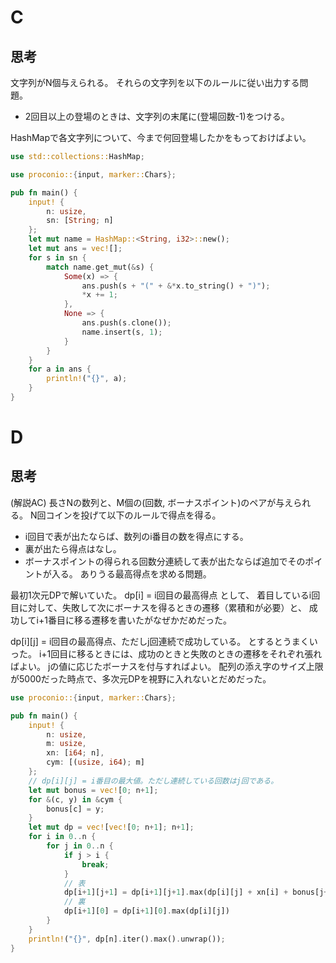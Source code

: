 # C
## 思考
文字列がN個与えられる。
それらの文字列を以下のルールに従い出力する問題。
- 2回目以上の登場のときは、文字列の末尾に(登場回数-1)をつける。

HashMapで各文字列について、今まで何回登場したかをもっておけばよい。
```rust
use std::collections::HashMap;

use proconio::{input, marker::Chars};

pub fn main() {
    input! {
        n: usize,
        sn: [String; n]
    };
    let mut name = HashMap::<String, i32>::new();
    let mut ans = vec![];
    for s in sn {
        match name.get_mut(&s) {
            Some(x) => {
                ans.push(s + "(" + &*x.to_string() + ")");
                *x += 1;
            },
            None => {
                ans.push(s.clone());
                name.insert(s, 1);
            }
        }
    }
    for a in ans {
        println!("{}", a);
    }    
}
```

# D
## 思考
(解説AC)
長さNの数列と、M個の(回数, ボーナスポイント)のペアが与えられる。
N回コインを投げて以下のルールで得点を得る。
- i回目で表が出たならば、数列のi番目の数を得点にする。
- 裏が出たら得点はなし。
- ボーナスポイントの得られる回数分連続して表が出たならば追加でそのポイントが入る。
ありうる最高得点を求める問題。

最初1次元DPで解いていた。
dp[i] = i回目の最高得点 として、
着目しているi回目に対して、失敗して次にボーナスを得るときの遷移（累積和が必要）と、
成功してi+1番目に移る遷移を書いたがなぜかだめだった。

dp[i][j] = i回目の最高得点、ただしj回連続で成功している。
とするとうまくいった。
i+1回目に移るときには、成功のときと失敗のときの遷移をそれぞれ張ればよい。
jの値に応じたボーナスを付与すればよい。
配列の添え字のサイズ上限が5000だった時点で、多次元DPを視野に入れないとだめだった。

```rust
use proconio::{input, marker::Chars};

pub fn main() {
    input! {
        n: usize,
        m: usize,
        xn: [i64; n],
        cym: [(usize, i64); m]
    };
    // dp[i][j] = i番目の最大値。ただし連続している回数はj回である。
    let mut bonus = vec![0; n+1];
    for &(c, y) in &cym {
        bonus[c] = y;
    }
    let mut dp = vec![vec![0; n+1]; n+1];
    for i in 0..n {
        for j in 0..n {
            if j > i {
                break;
            }
            // 表
            dp[i+1][j+1] = dp[i+1][j+1].max(dp[i][j] + xn[i] + bonus[j+1]);
            // 裏
            dp[i+1][0] = dp[i+1][0].max(dp[i][j])
        }
    }
    println!("{}", dp[n].iter().max().unwrap());
}
```
